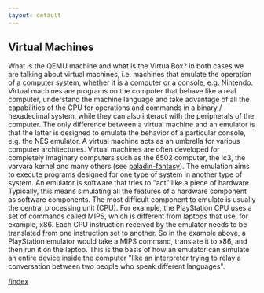 ```yaml
---
layout: default
---
```


## Virtual Machines


What is the QEMU machine and what is the VirtualBox? In both cases we are talking about virtual machines, i.e. machines that emulate the operation of a computer system, whether it is a computer or a console, e.g. Nintendo. Virtual machines are programs on the computer that behave like a real computer, understand the machine language and take advantage of all the capabilities of the CPU for operations and commands in a binary / hexadecimal system, while they can also interact with the peripherals of the computer. The only difference between a virtual machine and an emulator is that the latter is designed to emulate the behavior of a particular console, e.g. the NES emulator. A virtual machine acts as an umbrella for various computer architectures. Virtual machines are often developed for completely imaginary computers such as the 6502 computer, the lc3, the varvara kernel and many others (see [paladin-fantasy](https://github.com/paladin-t/fantasy)). The emulation aims to execute programs designed for one type of system in another type of system. An emulator is software that tries to "act" like a piece of hardware. Typically, this means simulating all the features of a hardware component as software components. The most difficult component to emulate is usually the central processing unit (CPU). For example, the PlayStation CPU uses a set of commands called MIPS, which is different from laptops that use, for example, x86. Each CPU instruction received by the emulator needs to be translated from one instruction set to another. So in the example above, a PlayStation emulator would take a MIPS command, translate it to x86, and then run it on the laptop. This is the basis of how an emulator can simulate an entire device inside the computer "like an interpreter trying to relay a conversation between two people who speak different languages".

[/index](./)